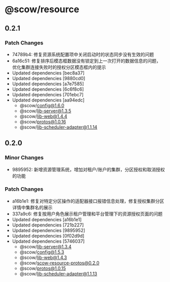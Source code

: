 # @scow/resource

## 0.2.1

### Patch Changes

- 74789b4: 修复资源系统配置项中关闭启动时的状态同步没有生效的问题
- 6a16c51: 修复排序后模态框数据没有锁定到上一次打开的数据信息的问题，优化集群连接失败时的授权分区模态框内的提示
- Updated dependencies [bec8a37]
- Updated dependencies [9880cd0]
- Updated dependencies [a7e7585]
- Updated dependencies [6c6f8c6]
- Updated dependencies [701ebc7]
- Updated dependencies [aa94edc]
  - @scow/config@1.6.0
  - @scow/lib-server@1.3.5
  - @scow/lib-web@1.4.4
  - @scow/protos@1.0.16
  - @scow/lib-scheduler-adapter@1.1.14

## 0.2.0

### Minor Changes

- 9895952: 新增资源管理系统，增加对租户/账户的集群，分区授权和取消授权的功能

### Patch Changes

- a16b1e1: 修复对特定分区操作的适配器接口报错信息处理，修复授权集群分区详情中集群名的展示
- 337a9c6: 修复按用户角色展示租户管理和平台管理下的资源授权页面的问题
- Updated dependencies [a16b1e1]
- Updated dependencies [721b227]
- Updated dependencies [9895952]
- Updated dependencies [0f02d9d]
- Updated dependencies [5746037]
  - @scow/lib-server@1.3.4
  - @scow/config@1.5.3
  - @scow/lib-web@1.4.3
  - @scow/scow-resource-protos@0.2.0
  - @scow/protos@1.0.15
  - @scow/lib-scheduler-adapter@1.1.13
